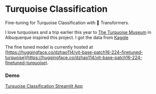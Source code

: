 # Turquoise Classification

Fine-tuning for Turquoise Classification with 🤗 Transformers.

I love turquoises and a trip earlier this year to [The Turquoise Museum](https://turquoisemuseum.com/) in Albuquerque inspired this project. I got the data from [Kaggle](https://www.kaggle.com/datasets/muhammadmuzamil5500/gemstones/)

The fine tuned model is currently hosted at [https://huggingface.co/dzhao114/vit-base-patch16-224-finetuned-turquoise](https://huggingface.co/dzhao114/vit-base-patch16-224-finetuned-turquoise).

### Demo

[Turquoise Classification Streamlit App](https://huggingface.co/spaces/dzhao114/turquoise-classification)
